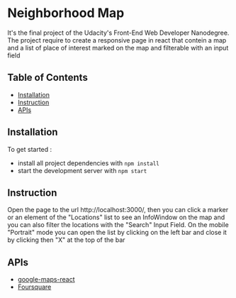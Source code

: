# Neighborhood Map

It's the final project of the Udacity's Front-End Web Developer Nanodegree.
The project require to create a responsive page in react that contein a map and a list of place of interest
marked on the map and filterable with an input field

## Table of Contents

* [Installation](#installation)
* [Instruction](#instruction)
* [APIs](#apis)

## Installation

To get started :

* install all project dependencies with `npm install`
* start the development server with `npm start`

## Instruction

Open the page to the url http://localhost:3000/, then you can click a marker or an element of the "Locations"
list to see an InfoWindow on the map and you can also filter the locations with the "Search" Input Field.
On the mobile "Portrait" mode you can open the list by clicking on the left bar and close it by clicking then "X" at the top of the bar

## APIs

* [google-maps-react](https://www.npmjs.com/package/google-maps-react)
* [Foursquare](https://developer.foursquare.com/)
